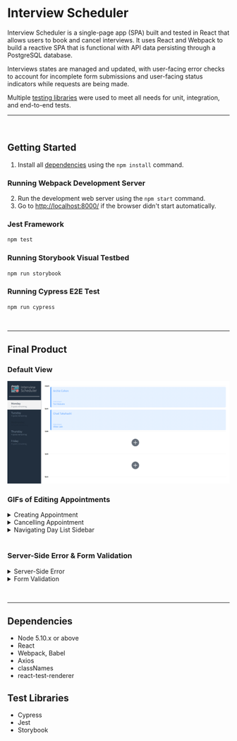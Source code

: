 # Interview Scheduler

Interview Scheduler is a single-page app (SPA) built and tested in React that allows users to book and cancel interviews. It uses React and Webpack to build a reactive SPA that is functional with API data persisting through a PostgreSQL database.

Interviews states are managed and updated, with user-facing error checks to account for incomplete form submissions and user-facing status indicators while requests are being made.

Multiple [testing libraries](#test-libraries) were used to meet all needs for unit, integration, and end-to-end tests.

---

&nbsp;

## Getting Started

1. Install all [dependencies](#dependencies) using the `npm install` command.

### Running Webpack Development Server

2. Run the development web server using the `npm start` command.
3. Go to <http://localhost:8000/> if the browser didn't start automatically.

### Jest Framework

```sh
npm test
```

### Running Storybook Visual Testbed

```sh
npm run storybook
```

### Running Cypress E2E Test

```sh
npm run cypress
```

&nbsp;

---

## Final Product

### Default View

![default page view](https://github.com/CorgiOnNeptune/scheduler/blob/master/docs/main-view.png?raw=true)

### GIFs of Editing Appointments

<details>
<summary>Creating Appointment</summary>

![create appointment](https://github.com/CorgiOnNeptune/scheduler/blob/master/docs/create-appointment.gif?raw=true)

</details>

<details>
<summary>Cancelling Appointment</summary>

![delete appointment](https://github.com/CorgiOnNeptune/scheduler/blob/master/docs/delete-appointment.gif?raw=true)

</details>

<details>
<summary>Navigating Day List Sidebar</summary>

![navigate through days](https://github.com/CorgiOnNeptune/scheduler/blob/master/docs/navigation.gif?raw=true)

</details>
&nbsp;

### Server-Side Error & Form Validation

<details>
<summary>Server-Side Error</summary>

![Server-side error](https://github.com/CorgiOnNeptune/scheduler/blob/master/docs/server-error.png?raw=true)

</details>

<details>
<summary>Form Validation</summary>

![form validation](https://github.com/CorgiOnNeptune/scheduler/blob/master/docs/form-validation.png?raw=true)

</details>

&nbsp;

---

## Dependencies

- Node 5.10.x or above
- React
- Webpack, Babel
- Axios
- classNames
- react-test-renderer

## Test Libraries

- Cypress
- Jest
- Storybook
